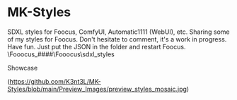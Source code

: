 # MK-Styles
SDXL styles for Foocus, ComfyUI, Automatic1111 (WebUI), etc.
Sharing some of my styles for Foocus.
Don't hesitate to comment, it's a work in progress.
Have fun.
Just put the JSON in the folder and restart Foocus. 
\Fooocus_####\Fooocus\sdxl_styles

Showcase

(https://github.com/K3nt3L/MK-Styles/blob/main/Preview_Images/preview_styles_mosaic.jpg)
